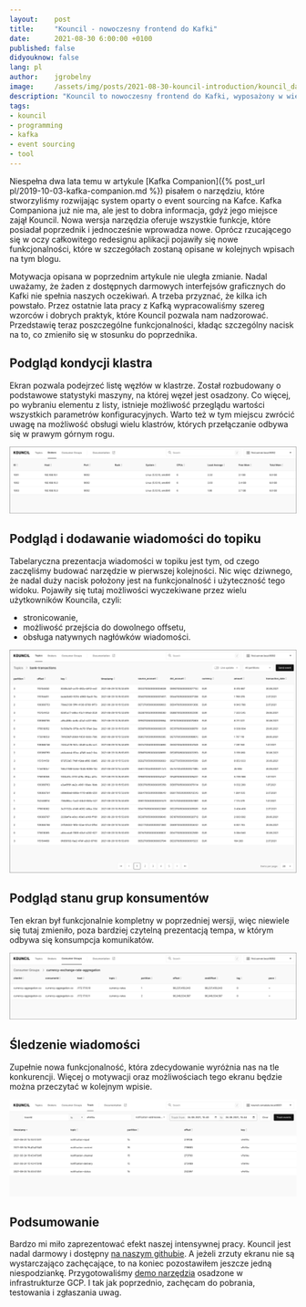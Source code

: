 ```yaml
---
layout:    post
title:     "Kouncil - nowoczesny frontend do Kafki"
date:      2021-08-30 6:00:00 +0100
published: false
didyouknow: false
lang: pl
author:    jgrobelny
image:     /assets/img/posts/2021-08-30-kouncil-introduction/kouncil_dashboard.png
description: "Kouncil to nowoczesny frontend do Kafki, wyposażony w wiele niezbędnych programiście funkcjonalności."
tags:
- kouncil
- programming
- kafka
- event sourcing
- tool
---
```


Niespełna dwa lata temu w artykule [Kafka Companion]({% post_url pl/2019-10-03-kafka-companion.md %}) pisałem o narzędziu, które stworzyliśmy rozwijając system oparty o event sourcing na Kafce. Kafka Companiona już nie ma, ale jest to dobra informacja, gdyż jego miejsce zajął Kouncil. Nowa wersja narzędzia oferuje wszystkie funkcje, które posiadał poprzednik i jednocześnie wprowadza nowe. Oprócz rzucającego się w oczy całkowitego redesignu aplikacji pojawiły się nowe funkcjonalności, które w szczegółach zostaną opisane w kolejnych wpisach na tym blogu.

Motywacja opisana w poprzednim artykule nie uległa zmianie. Nadal uważamy, że żaden z dostępnych darmowych interfejsów graficznych do Kafki nie spełnia naszych oczekiwań. A trzeba przyznać, że kilka ich powstało. Przez ostatnie lata pracy z Kafką wypracowaliśmy szereg wzorców i dobrych praktyk, które Kouncil pozwala nam nadzorować. Przedstawię teraz poszczególne funkcjonalności, kładąc szczególny nacisk na to, co zmieniło się w stosunku do poprzednika.

## Podgląd kondycji klastra
Ekran pozwala podejrzeć listę węzłów w klastrze. Został rozbudowany o podstawowe statystyki maszyny, na której węzeł jest osadzony. Co więcej, po wybraniu elementu z listy, istnieje możliwość przeglądu wartości wszystkich parametrów konfiguracyjnych. Warto też w tym miejscu zwrócić uwagę na możliwość obsługi wielu klastrów, których przełączanie odbywa się w prawym górnym rogu.  

![Kouncil introduction](/assets/img/posts/2021-08-30-kouncil-introduction/kouncil_brokers.png)

## Podgląd i dodawanie wiadomości do topiku
Tabelaryczna prezentacja wiadomości w topiku jest tym, od czego zaczęliśmy budować narzędzie w pierwszej kolejności. Nic więc dziwnego, że nadal duży nacisk położony jest na funkcjonalność i użyteczność tego widoku. Pojawiły się tutaj możliwości wyczekiwane przez wielu użytkowników Kouncila, czyli:
* stronicowanie,
* możliwość przejścia do dowolnego offsetu,
* obsługa natywnych nagłówków wiadomości.

![Kouncil introduction](/assets/img/posts/2021-08-30-kouncil-introduction/kouncil_topic_details_border.png)

## Podgląd stanu grup konsumentów
Ten ekran był funkcjonalnie kompletny w poprzedniej wersji, więc niewiele się tutaj zmieniło, poza bardziej czytelną prezentacją tempa, w którym odbywa się konsumpcja komunikatów.

![Kouncil introduction](/assets/img/posts/2021-08-30-kouncil-introduction/kouncil_consumer_group.png)

## Śledzenie wiadomości
Zupełnie nowa funkcjonalność, która zdecydowanie wyróżnia nas na tle konkurencji. Więcej o motywacji oraz możliwościach tego ekranu będzie można przeczytać w kolejnym wpisie.

![Kouncil introduction](/assets/img/posts/2021-08-30-kouncil-introduction/kouncil_event_tracking_result.png)

## Podsumowanie
Bardzo mi miło zaprezentować efekt naszej intensywnej pracy. Kouncil jest nadal darmowy i dostępny [na naszym githubie](https://github.com/consdata/kouncil). A jeżeli zrzuty ekranu nie są wystarczająco zachęcające, to na koniec pozostawiłem jeszcze jedną niespodziankę. Przygotowaliśmy [demo narzędzia](https://kouncil-demo.web.app/#/topics) osadzone w infrastrukturze GCP. I tak jak poprzednio, zachęcam do pobrania, testowania i zgłaszania uwag.   
